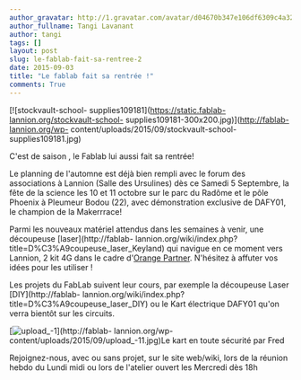 ```yaml
---
author_gravatar: http://1.gravatar.com/avatar/d04670b347e106df6309c4a3235f00b9?s=96&d=mm&r=g
author_fullname: Tangi Lavanant
author: tangi
tags: []
layout: post
slug: le-fablab-fait-sa-rentree-2
date: 2015-09-03
title: "Le fablab fait sa rentrée !"
comments: True
---
```

[![stockvault-school-
supplies109181](https://static.fablab-lannion.org/stockvault-school-
supplies109181-300x200.jpg)](http://fablab-lannion.org/wp-
content/uploads/2015/09/stockvault-school-supplies109181.jpg)

C'est de saison , le Fablab lui aussi fait sa rentrée!

Le planning de l'automne est déjà bien rempli avec le forum des associations à
Lannion (Salle des Ursulines) dès ce Samedi 5 Septembre, la fête de la science
les 10 et 11 octobre sur le parc du Radôme et le pôle Phoenix à Pleumeur Bodou
(22), avec démonstration exclusive de DAFY01, le champion de la Makerrrace!

Parmi les nouveaux matériel attendus dans les semaines à venir, une découpeuse
[laser](http://fablab-
lannion.org/wiki/index.php?title=D%C3%A9coupeuse_laser_Keyland) qui navigue en
ce moment vers Lannion, 2 kit 4G dans le cadre d'[Orange
Partner](https://www.orangepartner.com/4GKit). N'hésitez à affuter vos idées
pour les utiliser !

Les projets du FabLab suivent leur cours, par exemple la découpeuse Laser
[DIY](http://fablab-
lannion.org/wiki/index.php?title=D%C3%A9coupeuse_laser_DIY) ou le Kart
électrique DAFY01 qu'on verra bientôt sur les circuits.

[![upload_-1](https://static.fablab-lannion.org/upload_-11-169x300.jpg)](http://fablab-
lannion.org/wp-content/uploads/2015/09/upload_-11.jpg)Le kart en toute
sécurité par Fred

Rejoignez-nous, avec ou sans projet, sur le site web/wiki, lors de la réunion
hebdo du Lundi midi ou lors de l'atelier ouvert les Mercredi dès 18h


